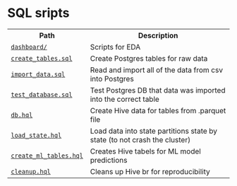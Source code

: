 # SQL sripts

<table>
    <tr>
        <th>Path</th>
        <th>Description</th>
    </tr>
        <tr>
        <td><code><a href='dashboard/'>dashboard/</a></code></td>
        <td>Scripts for EDA</td>
    </tr>
    <tr>
        <td><code><a href='create_tables.sql'>create_tables.sql</a></code></td>
        <td>Create Postgres tables for raw data</td>
    </tr>
    <tr>
        <td><code><a href='import_data.sql'>import_data.sql</a></code></td>
        <td>Read and import all of the data from csv into Postgres</td>
    </tr>
    <tr>
        <td><code><a href='test_database.sql'>test_database.sql</a></code></td>
        <td>Test Postgres DB that data was imported into the correct table</td>
    </tr>
    <tr>
        <td><code><a href='db.hql'>db.hql</a></code></td>
        <td>Create Hive data for tables from .parquet file</td>
    </tr>
    <tr>
        <td><code><a href='load_state.hql'>load_state.hql</a></code></td>
        <td>Load data into state partitions state by state (to not crash the cluster)</td>
    </tr>
    <tr>
        <td><code><a href='create_ml_tables.hq'>create_ml_tables.hql</a></code></td>
        <td>Creates Hive tabels for ML model predictions</td>
    </tr>
    <tr>
        <td><code><a href='cleanup.hql'>cleanup.hql</a></code></td>
        <td>Cleans up Hive br for reproducibility</td>
    </tr>

</table>
